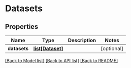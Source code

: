# Datasets

## Properties
Name | Type | Description | Notes
------------ | ------------- | ------------- | -------------
**datasets** | [**list[Dataset]**](Dataset.md) |  | [optional] 

[[Back to Model list]](../README.md#documentation-for-models) [[Back to API list]](../README.md#documentation-for-api-endpoints) [[Back to README]](../README.md)


